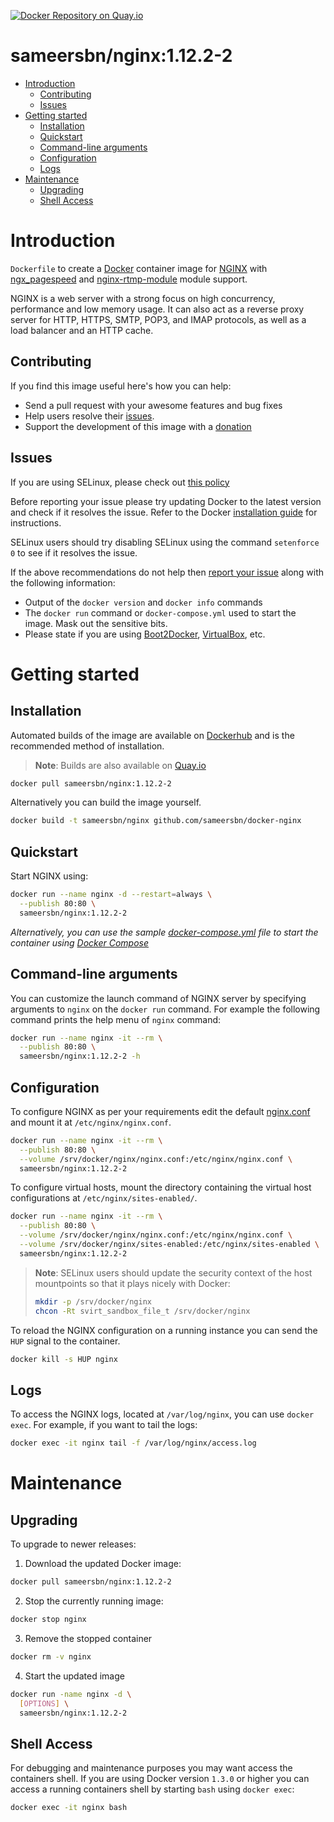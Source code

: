 [![Docker Repository on Quay.io](https://quay.io/repository/sameersbn/nginx/status "Docker Repository on Quay.io")](https://quay.io/repository/sameersbn/nginx)

# sameersbn/nginx:1.12.2-2

- [Introduction](#introduction)
  - [Contributing](#contributing)
  - [Issues](#issues)
- [Getting started](#getting-started)
  - [Installation](#installation)
  - [Quickstart](#quickstart)
  - [Command-line arguments](#command-line-arguments)
  - [Configuration](#configuration)
  - [Logs](#logs)
- [Maintenance](#maintenance)
  - [Upgrading](#upgrading)
  - [Shell Access](#shell-access)

# Introduction

`Dockerfile` to create a [Docker](https://www.docker.com/) container image for [NGINX](http://nginx.org/en/) with [ngx_pagespeed](https://github.com/pagespeed/ngx_pagespeed) and [nginx-rtmp-module](https://github.com/arut/nginx-rtmp-module) module support.

NGINX is a web server with a strong focus on high concurrency, performance and low memory usage. It can also act as a reverse proxy server for HTTP, HTTPS, SMTP, POP3, and IMAP protocols, as well as a load balancer and an HTTP cache.

## Contributing

If you find this image useful here's how you can help:

- Send a pull request with your awesome features and bug fixes
- Help users resolve their [issues](../../issues?q=is%3Aopen+is%3Aissue).
- Support the development of this image with a [donation](http://www.damagehead.com/donate/)

## Issues

If you are using SELinux, please check out [this policy](support/selinux)

Before reporting your issue please try updating Docker to the latest version and check if it resolves the issue. Refer to the Docker [installation guide](https://docs.docker.com/installation) for instructions.

SELinux users should try disabling SELinux using the command `setenforce 0` to see if it resolves the issue.

If the above recommendations do not help then [report your issue](../../issues/new) along with the following information:

- Output of the `docker version` and `docker info` commands
- The `docker run` command or `docker-compose.yml` used to start the image. Mask out the sensitive bits.
- Please state if you are using [Boot2Docker](http://www.boot2docker.io), [VirtualBox](https://www.virtualbox.org), etc.

# Getting started

## Installation

Automated builds of the image are available on [Dockerhub](https://hub.docker.com/r/sameersbn/nginx) and is the recommended method of installation.

> **Note**: Builds are also available on [Quay.io](https://quay.io/repository/sameersbn/nginx)

```bash
docker pull sameersbn/nginx:1.12.2-2
```

Alternatively you can build the image yourself.

```bash
docker build -t sameersbn/nginx github.com/sameersbn/docker-nginx
```

## Quickstart

Start NGINX using:

```bash
docker run --name nginx -d --restart=always \
  --publish 80:80 \
  sameersbn/nginx:1.12.2-2
```

*Alternatively, you can use the sample [docker-compose.yml](docker-compose.yml) file to start the container using [Docker Compose](https://docs.docker.com/compose/)*

## Command-line arguments

You can customize the launch command of NGINX server by specifying arguments to `nginx` on the `docker run` command. For example the following command prints the help menu of `nginx` command:

```bash
docker run --name nginx -it --rm \
  --publish 80:80 \
  sameersbn/nginx:1.12.2-2 -h
```

## Configuration

To configure NGINX as per your requirements edit the default [nginx.conf](nginx.conf) and mount it at `/etc/nginx/nginx.conf`.

```bash
docker run --name nginx -it --rm \
  --publish 80:80 \
  --volume /srv/docker/nginx/nginx.conf:/etc/nginx/nginx.conf \
  sameersbn/nginx:1.12.2-2
```

To configure virtual hosts, mount the directory containing the virtual host configurations at `/etc/nginx/sites-enabled/`.

```bash
docker run --name nginx -it --rm \
  --publish 80:80 \
  --volume /srv/docker/nginx/nginx.conf:/etc/nginx/nginx.conf \
  --volume /srv/docker/nginx/sites-enabled:/etc/nginx/sites-enabled \
  sameersbn/nginx:1.12.2-2
```

> **Note**: SELinux users should update the security context of the host mountpoints so that it plays nicely with Docker:
>
> ```bash
> mkdir -p /srv/docker/nginx
> chcon -Rt svirt_sandbox_file_t /srv/docker/nginx
> ```

To reload the NGINX configuration on a running instance you can send the `HUP` signal to the container.

```bash
docker kill -s HUP nginx
```

## Logs

To access the NGINX logs, located at `/var/log/nginx`, you can use `docker exec`. For example, if you want to tail the logs:

```bash
docker exec -it nginx tail -f /var/log/nginx/access.log
```

# Maintenance

## Upgrading

To upgrade to newer releases:

  1. Download the updated Docker image:

  ```bash
  docker pull sameersbn/nginx:1.12.2-2
  ```

  2. Stop the currently running image:

  ```bash
  docker stop nginx
  ```

  3. Remove the stopped container

  ```bash
  docker rm -v nginx
  ```

  4. Start the updated image

  ```bash
  docker run -name nginx -d \
    [OPTIONS] \
    sameersbn/nginx:1.12.2-2
  ```

## Shell Access

For debugging and maintenance purposes you may want access the containers shell. If you are using Docker version `1.3.0` or higher you can access a running containers shell by starting `bash` using `docker exec`:

```bash
docker exec -it nginx bash
```
